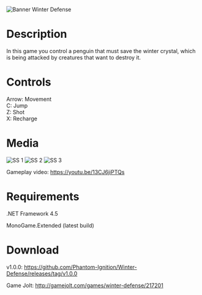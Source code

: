 ![Banner Winter Defense](http://i.imgur.com/jx4x9k0.png)
# Description

In this game you control a penguin that must save the winter crystal, which is being attacked by creatures that want to destroy it.

# Controls

Arrow: Movement  
C: Jump  
Z: Shot  
X: Recharge

# Media

![SS 1](http://i.imgur.com/zCMtcYS.png)
![SS 2](http://i.imgur.com/x3Fxxju.png)
![SS 3](http://i.imgur.com/v1rUTSI.png)

Gameplay video: https://youtu.be/13CJ6jiPTQs

# Requirements

.NET Framework 4.5

MonoGame.Extended (latest build)

# Download

v1.0.0: https://github.com/Phantom-Ignition/Winter-Defense/releases/tag/v1.0.0

Game Jolt: http://gamejolt.com/games/winter-defense/217201
